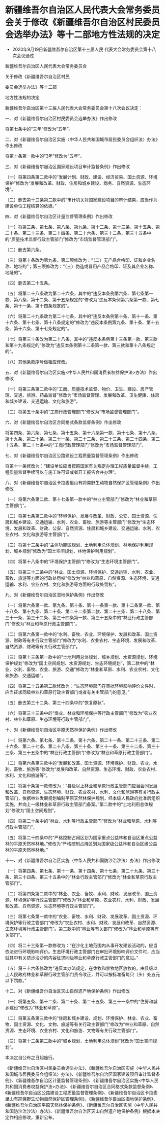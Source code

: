 # 新疆维吾尔自治区人民代表大会常务委员会关于修改《新疆维吾尔自治区村民委员会选举办法》等十二部地方性法规的决定

- 2020年9月19日新疆维吾尔自治区第十三届人民
  代表大会常务委员会第十八次会议通过

<!-- INFO END -->

新疆维吾尔自治区人民代表大会常务委员会

关于修改《新疆维吾尔自治区村民

委员会选举办法》等十二部

地方性法规的决定

新疆维吾尔自治区第十三届人民代表大会常务委员会第十八次会议决定：

一、对《新疆维吾尔自治区村民委员会选举办法》作出修改

将第七条中的“三年”修改为“五年”。

二、对《新疆维吾尔自治区实施〈中华人民共和国城市居民委员会组织法〉办法》作出修改

将第十条第一款中的“3年”修改为“五年”。

三、对《新疆维吾尔自治区国家建设项目审计监督条例》作出修改

（一）将第四条第二款中的“发展计划、财政、建设、经济贸易、国土资源、环境保护”修改为“发展和改革、财政、住房和城乡建设、商务、自然资源、生态环境”。

（二）删去第十三条第二款中的“审计机关对国家建设项目的审计结果，应当作为建设单位工程结算的依据。”

四、对《新疆维吾尔自治区计量监督管理条例》作出修改

（一）将第三条、第七条、第八条、第九条、第十二条、第十三条、第十五条、第二十条、第二十三条、第二十四条、第二十六条、第三十二条、第三十五条中的“质量技术监督行政主管部门”修改为“市场监督管理部门”。

（二）删去第六条。

（三）将第十条改为第九条，第二项修改为：“（二）无产品合格印、证和企业名称、地址的”；第三项修改为：“（三）伪造或冒用产品合格印、证及其企业名称、地址的”。

（四）删去第二十五条。

（五）将第二十八条改为第二十六条，其中的“违反本条例第六条、第七条第一款、第八条、第十二条、第十五条规定的”修改为“违反本条例第六条第一款、第七条、第十一条、第十四条规定的”。

（六）将第二十九条改为第二十七条，其中的“违反本条例第十条、第十一条、第十六条、第十七条、第十八条规定的”修改为“违反本条例第九条、第十条、第十五条、第十六条、第十七条规定的”。

（七）将第三十条改为第二十八条，其中的“违反本条例第十三条第一款、第三款和第十九条规定的”修改为“违反本条例第十二条第一款、第三款和第十八条规定的”。

（八）其他条款序号做相应修改。

五、对《新疆维吾尔自治区实施<中华人民共和国消费者权益保护法>办法》作出修改

（一）将第三条第二款中的“工商、质量技术监督、物价、卫生、建设、房产管理、交通、旅游、药品监督”修改为“市场监督管理、发展和改革、卫生健康、住房和城乡建设、交通运输、文化和旅游”。

（二）将第五十条中的“工商行政管理部门”修改为“市场监督管理部门”。

六、对《新疆维吾尔自治区合同格式条款监督条例》作出修改

将第四条、第六条、第七条、第十五条、第十六条第一款、第十七条、第十八条、第十九条、第二十条、第二十一条、第二十二条、第二十三条、第二十四条、第二十五条、第二十七条中的“工商行政管理部门”修改为“市场监督管理部门”。

七、对《新疆维吾尔自治区公路建设工程质量监督管理条例》作出修改

将第十一条修改为：“建设单位应当按照国家有关规定办理工程质量监督手续，工程质量监督手续可以与施工许可证或者开工报告合并办理”。

八、对《新疆维吾尔自治区卡拉麦里山有蹄类野生动物自然保护区管理条例》作出修改

（一）将第六条第二款、第十七条第一款中的“林业主管部门”修改为“林业和草原主管部门”。

（二）将第七条第二款中的“环境保护、发展与改革、财政、公安、国土资源、住房和城乡建设、交通运输、水利、农业、畜牧、旅游等主管部门”修改为“生态环境、发展和改革、财政、公安、自然资源、住房和城乡建设、交通运输、水利、农业农村、文化和旅游等主管部门”。

（三）将第十三条中的“主体功能区规划、土地利用总体规划、林地保护利用规划、城乡规划”修改为“国土空间规划、林地保护利用规划”。

（四）将第十八条中的“环境保护主管部门”修改为“生态环境主管部门”。

（五）将第三十二条中的“林业、国土资源、环境保护、交通运输、水利、农业、畜牧、旅游等方面的行政处罚权”修改为“林业和草原、自然资源、生态环境、交通运输、水利、农业农村、文化和旅游等方面的行政处罚权”。

九、对《新疆维吾尔自治区湿地保护条例》作出修改

（一）将第六条第一款、第九条、第十条、第十一条第一款、第十二条第一款、第十八条、第十九条、第二十条、第二十二条第二款、第二十三条、第二十八条、第三十一条、第三十二条、第三十四条第一款、第三十五条中的“林业行政主管部门”修改为“林业和草原行政主管部门”。

（二）将第六条第一款中的“水利、畜牧、农业、环境保护、发展和改革、国土资源、财政等有关行政主管部门”修改为“水利、农业农村、生态环境、发展和改革、自然资源、财政等有关行政主管部门”。

（三）将第十三条第一款中的“土地利用总体规划、城乡规划、水资源规划、环境保护规划”修改为“国土空间规划、水资源规划、生态环境规划”，第二款中的“林业、水利、畜牧、农业、旅游、交通”修改为“林业和草原、水利、农业农村、文化和旅游、交通运输”。

（四）将第二十五条第二款修改为：“生态环境部门在审批环境影响评价文件时，应当征求同级林业和草原行政主管部门或者有关主管部门的意见。”

（五）删去第三十二条、第三十四条中的“恢复原状”。

（六）将第三十三条中的“渔业、林业和环境保护等行政主管部门”修改为“农业农村、林业和草原、生态环境等行政主管部门”。

十、对《新疆维吾尔自治区平原天然林保护条例》作出修改

（一）将第六条、第七条、第十二条、第十六条、第二十一条、第二十三条、第二十六条、第二十七条、第二十八条、第三十条、第三十一条、第三十二条、第三十三条、第三十五条中的“林业行政主管部门”修改为“林业和草原行政主管部门”。

（二）将第六条第三款中的“发展和改革、国土资源、环境保护、财政、农业、水利、畜牧、旅游等”修改为“发展和改革、自然资源、生态环境、财政、农业农村、水利、文化和旅游等”。

（三）将第十条第一款修改为：“县级以上林业和草原行政主管部门应当会同发展和改革、自然资源、生态环境、财政、农业农村、水利、文化和旅游等有关行政主管部门，依据林业发展规划编制平原天然林保护规划，经本级人民政府批准后组织实施，并向上一级林业和草原行政主管部门备案。”第二款中的“土地利用总体规划”修改为“国土空间规划”。

（四）将第二十条中的“林业、水利等行政主管部门”修改为“林业和草原、水利等行政主管部门”。

（五）将第二十四条中的“严格控制占用区划为国家重点公益林和自治区重点公益林的平原天然林林地。”修改为“严格控制占用区划为国家级公益林和自治区级公益林的平原天然林林地。”

十一、对《新疆维吾尔自治区实施〈中华人民共和国防沙治沙法〉办法》作出修改

（一）将第四条、第七条、第十一条、第十四条、第十七条、第二十九条、第三十条、第三十四条、第三十五条中的“林业行政主管部门”修改为“林业和草原行政主管部门”。

（二）将第四条第二款中的“林业、农业、畜牧、水利、财政、发展改革、国土资源、环境保护等行政主管部门”修改为“林业和草原、农业农村、水利、财政、发展和改革、自然资源、生态环境等行政主管部门”。

（三）将第七条第一款中的“农业、畜牧、水利、财政、发展改革、国土资源、环境保护等行政主管部门”修改为“农业农村、水利、财政、发展和改革、自然资源、生态环境等行政主管部门”。第二款中的“林业等有关部门”修改为“林业和草原等有关部门”。

（四）将二十三条第一款修改为：“在沙化土地范围内从事开发建设活动的，应当依法进行环境影响评价。生态环境行政主管部门在审批环境影响评价文件时，应当就其中有关防沙治沙的内容征求同级林业和草原行政主管部门的意见。”

（五）将三十六条修改为“违反本办法规定，在休牧和禁牧地区放牧的，由县级以上人民政府林业和草原行政主管部门责令改正，并可以按标准畜每只（头）处五元以下罚款。”

十二、对《新疆维吾尔自治区天山自然遗产地保护条例》作出修改

（一）将第五条、第十二条、第二十条、第二十五条、第三十一条中的“住房和城乡建设”修改为“林业和草原”。

（二）将第五条第三款中的“住房和城乡建设、规划、环境保护、林业、农业、畜牧、国土资源、文化、文物、旅游等有关行政主管部门”修改为“林业和草原、自然资源、生态环境、农业农村、文化和旅游、文物等有关行政主管部门”。

（三）将第十二条第二款中的“城乡规划、土地利用总体规划”修改为“国土空间规划”。

本决定自公布之日起施行。

《新疆维吾尔自治区村民委员会选举办法》、《新疆维吾尔自治区实施〈中华人民共和国城市居民委员会组织法〉办法》、《新疆维吾尔自治区国家建设项目审计监督条例》、《新疆维吾尔自治区计量监督管理条例》、《新疆维吾尔自治区实施<中华人民共和国消费者权益保护法>办法》、《新疆维吾尔自治区合同格式条款监督条例》、《新疆维吾尔自治区公路建设工程质量监督管理条例》、《新疆维吾尔自治区卡拉麦里山有蹄类野生动物自然保护区管理条例》、《新疆维吾尔自治区湿地保护条例》、《新疆维吾尔自治区平原天然林保护条例》、《新疆维吾尔自治区实施〈中华人民共和国防沙治沙法〉办法》、《新疆维吾尔自治区天山自然遗产地保护条例》根据本决定作相应修改，重新公布。
